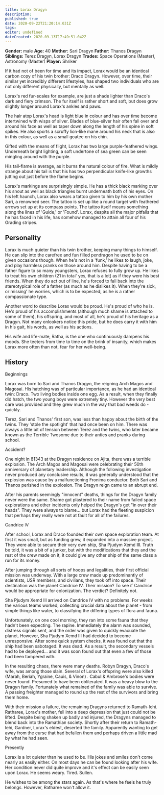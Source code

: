 ```yaml
---
title: Lorax Dragyn
description: 
published: true
date: 2020-09-22T21:20:14.031Z
tags: 
editor: undefined
dateCreated: 2020-09-13T17:49:51.042Z
---
```


**Gender:** male
**Age:** 40
**Mother:** Sari Dragyn
**Father:** Thanos Dragyn
**Siblings:** Terez Dragyn, Lorax Dragyn
**Trades:** Space Operations (Master), Astronomy (Master)
**Player:** Shriker

If it had not of been for time and its impact, Lorax would be an identical carbon copy of his twin brother: Draco Dragyn. However, over time, their similar yet incredibly different lifestyles, has shaped two individuals who are not only different physically, but mentally as well.

Lorax's red fur-scales for example, are just a shade lighter than Draco's dark and fiery crimson. The fur itself is rather short and soft, but does grow slightly longer around Lorax's ankles and paws.

The hair atop Lorax's head is light blue in colour and has over time become intertwined with wisps of silver. Blades of blue-silver hair often fall over and around his face as well as taper down along the length of his spine in soft spikes. He also sports a scruffy lion-like mane around his neck that is also in this colour, as well as a small goatee on his chin.

Gifted with the means of flight, Lorax has two large purple-feathered wings. Underneath bright lighting, a soft undertone of sea green can be seen mingling around with the purple.

His tail-flame is average, as it burns the natural colour of fire. What is mildly strange about his tail is that his has two perpendicular knife-like growths jutting out just before the flame begins.

Lorax's markings are surprisingly simple. He has a thick black marking over his snout as well as black triangles burnt underneath both of his eyes. On his left haunch, Lorax also wears a tattoo given to him by his own mother Sari, a renowned seer. The tattoo is set up like a round target with feathered arrows set up at its compass points. The tattoo itself means something along the lines of 'Guide,' or 'Found'. Lorax, despite all the major pitfalls that he has faced in his life, has somehow managed to attain all four of his Grading stripes.

## Personality

Lorax is much quieter than his twin brother, keeping many things to himself. He can slip into the carefree and fun filled pendragon he used to be on given occasions though. When he's not in a 'funk,' he likes to laugh, joke, and play harmless pranks on those around him. Despite having to be a father figure to so many youngsters, Lorax refuses to fully grow up. He likes to treat his own children (21 in total' yes, that is a lot) as if they were his best friends. When they do act out of line, he's forced to fall back into the stereotypical role of a father (as much as he dislikes it). When they're sick, or missing' he worries, which is to be expected, as he is a rather compassionate type.

Another word to describe Lorax would be proud. He's proud of who he is. He's proud of his accomplishments (although much shame is attached to some of them), his offspring, and most of all, he's proud of his heritage as a Dragyn. Not many onlookers notice this pride, but he does carry it with him in his gait, his words, as well as his actions.

His wife and life-mate, Ratha, is the one who continuously dampens his moods. She teeters from time to time on the brink of insanity, which makes Lorax more often than not, fear for her well-being.

## History

Beginnings

Lorax was born to Sari and Thanos Dragyn, the reigning Arch Magos and Magosai. His hatching was of particular importance, as he had an identical twin: Draco. Two living bodies inside one egg. As a result, when they finally did hatch, the two young boys were extremely tiny. However the very best care was provided and they grew much in the way that bad weeds do - quickly.

Terez, Sari and Thanos' first son, was less than happy about the birth of the twins. They 'stole the spotlight' that had once been on him. There was always a little bit of tension between Terez and the twins, who later became known as the Terrible Twosome due to their antics and pranks during school.

Accident?

One night in 81343 at the Dragyn residence on Ajita, there was a terrible explosion. The Arch Magos and Magosai were celebrating their 50th anniversary of planetary leadership. Although the following investigation never produced any conclusive results, it was generally understood that the explosion was cause by a malfunctioning Fronima conductor. Both Sari and Thanos perished in the explosion. The Dragyn reign came to an abrupt end.

After his parents seemingly "innocent" deaths, things for the Dragyn family never were the same. Shame got plastered to their name from failed space explorations and other incidents only helped the Dragyn's get "in over their heads". They were always to blame... but Lorax had the fleeting suspicion that perhaps they really were not at fault for all of the failures.

Candrice IV

After school, Lorax and Draco founded their own space exploration team. At first it was small, but as funding grew, it expanded into a massive project. They were able to secure their very own ship, Sha Pjudym Xemd III. Truth be told, it was a bit of a junker, but with the modifications that they and the rest of the crew made on it, it could give any other ship of the same class a run for its money.

After jumping through all sorts of hoops and legalities, their first official mission was underway. With a large crew made up predominantly of scientists, USR members, and civilians, they took off into space. Their destination was the planet Candrice IV. Their mission? To see if Candrice would be appropriate for colonization. The verdict? Definitely not.

Sha Pjudym Xemd III arrived on Candrice IV with no problems. For weeks the various teams worked, collecting crucial data about the planet - from simple things like water, to classifying the differing types of flora and fauna.

Unfortunately, on one cool morning, they ran into some fauna that they hadn't been expecting. The rapine. Immediately the alarm was sounded, distress signals sent, and the order was given to quickly evacuate the planet. However, Sha Pjudym Xemd III had decided to become unresponsive. After some quick system checks, it was found out that the ship had been sabotaged. It was dead. As a result, the secondary vessels had to be deployed... and it was soon found out that even a few of those had been tampered with.

In the resulting chaos, there were many deaths. Robyn Dragyn, Draco's wife, was among those slain. Several of Lorax's offspring were also killed (Marah, Beriah, Ygraine, Cauis, & Vinon) . Cabul & Ambrose's bodies were never found. Presumed to have been obliterated. It was a heavy blow to the Dragyn family. Fortunately what remained of the family was able to survive. A passing freighter managed to round up the rest of the survivors and bring them home.

With their mission a failure, the remaining Dragyns returned to Ramath-lehi. Ratharee, Lorax's mother, fell into a deep depression that just could not be lifted. Despite being shaken up badly and injured, the Dragyns managed to blend back into the Ramathian society. Shortly after their return to Ramath-lehi, Gardner, Lorax's eldest, deserted the family. Apparently wanting to get away from the curse that had befallen them and perhaps driven a little mad by what he had seen.

Presently

Lorax is a lot quieter than he used to be. His jokes and smiles don't come nearly as easily either. On most days he can be found looking after his wife. Her condition never did quite improve and it's effect can be easily seen upon Lorax. He seems weary. Tired. Sullen.

He wishes to be among the stars again. As that's where he feels he truly belongs. However, Ratharee won't allow it.